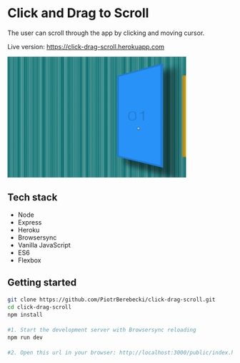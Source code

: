 # Click and Drag to Scroll

The user can scroll through the app by clicking and moving cursor.

Live version: https://click-drag-scroll.herokuapp.com

<img src="./src/graphics/screencast.gif" width="400px" height="auto">


## Tech stack
* Node
* Express
* Heroku
* Browsersync
* Vanilla JavaScript
* ES6
* Flexbox

## Getting started

```sh
git clone https://github.com/PiotrBerebecki/click-drag-scroll.git
cd click-drag-scroll
npm install

#1. Start the development server with Browsersync reloading
npm run dev

#2. Open this url in your browser: http://localhost:3000/public/index.html
```
